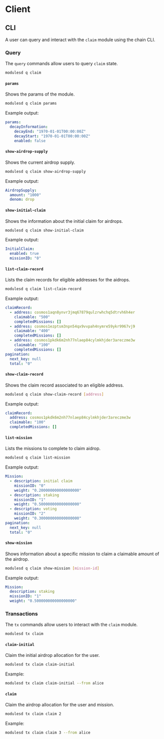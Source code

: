 <!--
order: 7
-->

# Client

## CLI

A user can query and interact with the `claim` module using the chain CLI.

### Query

The `query` commands allow users to query `claim` state.

```sh
modulesd q claim
```

#### `params`

Shows the params of the module.

```sh
modulesd q claim params
```

Example output:

```yml
params:
  decayInformation:
    decayEnd: "1970-01-01T00:00:00Z"
    decayStart: "1970-01-01T00:00:00Z"
    enabled: false
```

#### `show-airdrop-supply`

Shows the current airdrop supply.

```sh
modulesd q claim show-airdrop-supply
```

Example output:

```yml
AirdropSupply:
  amount: "1000"
  denom: drop
```

#### `show-initial-claim`

Shows the information about the initial claim for airdrops.

```sh
modulesd q claim show-initial-claim
```

Example output:

```yml
InitialClaim:
  enabled: true
  missionID: "0"
```

#### `list-claim-record`

Lists the claim records for eligible addresses for the aidrops.

```sh
modulesd q claim list-claim-record
```

Example output:

```yml
claimRecord:
  - address: cosmos1aqn8ynvr3jmq67879qulzrwhchq5dtrvh6h4er
    claimable: "500"
    completedMissions: []
  - address: cosmos1ezptsm3npn54qx9vvpah4nymre59ykr9967vj9
    claimable: "400"
    completedMissions: []
  - address: cosmos1pkdk6m2nh77nlaep84cylmkhjder3areczme3w
    claimable: "100"
    completedMissions: []
pagination:
  next_key: null
  total: "0"
```

#### `show-claim-record`

Shows the claim record associated to an eligible address.

```sh
modulesd q claim show-claim-record [address]
```

Example output:

```yml
claimRecord:
  address: cosmos1pkdk6m2nh77nlaep84cylmkhjder3areczme3w
  claimable: "100"
  completedMissions: []
```

#### `list-mission`

Lists the missions to complete to claim aidrop.

```sh
modulesd q claim list-mission
```

Example output:

```yml
Mission:
  - description: initial claim
    missionID: "0"
    weight: "0.200000000000000000"
  - description: staking
    missionID: "1"
    weight: "0.500000000000000000"
  - description: voting
    missionID: "2"
    weight: "0.300000000000000000"
pagination:
  next_key: null
  total: "0"
```

#### `show-mission`

Shows information about a specific mission to claim a claimable amount of the airdrop.

```sh
modulesd q claim show-mission [mission-id]
```

Example output:

```yml
Mission:
  description: staking
  missionID: "1"
  weight: "0.500000000000000000"
```

### Transactions

The `tx` commands allow users to interact with the `claim` module.

```sh
modulesd tx claim
```

#### `claim-initial`

Claim the initial airdrop allocation for the user.

```sh
modulesd tx claim claim-initial
```

Example:

```sh
modulesd tx claim claim-initial --from alice
```

#### `claim`

Claim the airdrop allocation for the user and mission.

```sh
modulesd tx claim claim 2
```

Example:

```sh
modulesd tx claim claim 3 --from alice
```
